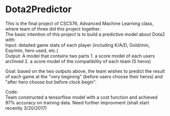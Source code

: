 # Dota2Predictor
  
This is the final project of CSC576, Advanced Machine Learning class, where team of three did this project together.  
The basic intention of this project is to build a predictive model about Dota2 with:  
Input: detailed game stats of each player (including K/A/D, Gold/min, Exp/min, hero used, etc.)  
Output: A model that contains two parts 1. a score model of each users archived 2. a score model of the compatibility of each team (5 heros)
  
Goal: based on the two outputs above, the team wishes to predict the result of each game at the "very begining" (before users choose their heros) and "after hero choose but before clock begin".
 
Code:  
Team constructed a tensorflow model with a cost function and achieved 97% accuracy on training data. Need further improvment (shall start recently 3/20/2017)
